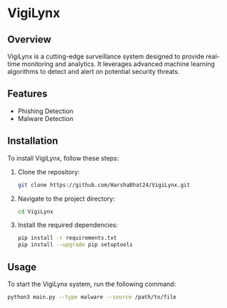 ﻿# VigiLynx

## Overview

VigiLynx is a cutting-edge surveillance system designed to provide real-time monitoring and analytics. It leverages advanced machine learning algorithms to detect and alert on potential security threats.

## Features

- Phishing Detection
- Malware Detection

## Installation

To install VigiLynx, follow these steps:

1. Clone the repository:
   ```bash
   git clone https://github.com/HarshaBhat24/VigiLynx.git
   ```
2. Navigate to the project directory:
   ```bash
   cd VigiLynx
   ```
3. Install the required dependencies:
   ```bash
   pip install -r requirements.txt
   pip install --upgrade pip setuptools
   ```

## Usage

To start the VigiLynx system, run the following command:

```bash
python3 main.py --type malware --source /path/to/file
```
